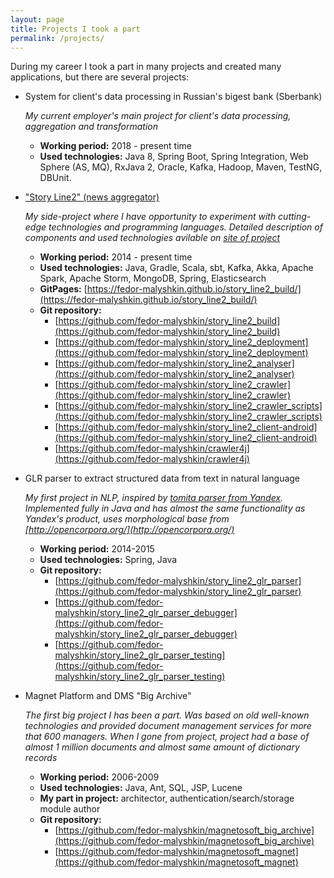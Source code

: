```yaml
---
layout: page
title: Projects I took a part
permalink: /projects/
---
```


During my career I took a part in many projects and created many applications,
but there are several projects:

* System for client's data processing in Russian's bigest bank (Sberbank)

  _My current employer's main project for client's data processing, aggregation and transformation_
  * **Working period:** 2018 - present time
  * **Used technologies:** Java 8, Spring Boot, Spring Integration, Web Sphere (AS, MQ), RxJava 2,
Oracle, Kafka, Hadoop, Maven, TestNG, DBUnit.

* ["Story Line2" (news aggregator)](https://fedor-malyshkin.github.io/story_line2_build/)

  _My side-project where I have opportunity to experiment with cutting-edge technologies and programming languages. Detailed description of components and used technologies avilable on [site of project](https://fedor-malyshkin.github.io/story_line2_build/)_
  * **Working period:** 2014 - present time
  * **Used technologies:** Java, Gradle, Scala, sbt, Kafka, Akka, Apache Spark, Apache Storm, MongoDB, Spring, Elasticsearch
  * **GitPages:** [https://fedor-malyshkin.github.io/story_line2_build/](https://fedor-malyshkin.github.io/story_line2_build/)
  * **Git repository:**
  	* [https://github.com/fedor-malyshkin/story_line2_build](https://github.com/fedor-malyshkin/story_line2_build)
  	* [https://github.com/fedor-malyshkin/story_line2_deployment](https://github.com/fedor-malyshkin/story_line2_deployment)
  	* [https://github.com/fedor-malyshkin/story_line2_analyser](https://github.com/fedor-malyshkin/story_line2_analyser)
	* [https://github.com/fedor-malyshkin/story_line2_crawler](https://github.com/fedor-malyshkin/story_line2_crawler)
	* [https://github.com/fedor-malyshkin/story_line2_crawler_scripts](https://github.com/fedor-malyshkin/story_line2_crawler_scripts)
	* [https://github.com/fedor-malyshkin/story_line2_client-android](https://github.com/fedor-malyshkin/story_line2_client-android)
	* [https://github.com/fedor-malyshkin/crawler4j](https://github.com/fedor-malyshkin/crawler4j)

* GLR parser to extract structured data from text in natural language

  _My first project in NLP, inspired by [tomita parser from Yandex](https://tech.yandex.ru/tomita/). Implemented fully in Java and has almost the same functionality as Yandex's product, uses morphological base from [http://opencorpora.org/](http://opencorpora.org/)_
  * **Working period:** 2014-2015
  * **Used technologies:** Spring, Java
  * **Git repository:**
  	* [https://github.com/fedor-malyshkin/story_line2_glr_parser](https://github.com/fedor-malyshkin/story_line2_glr_parser)
  	* [https://github.com/fedor-malyshkin/story_line2_glr_parser_debugger](https://github.com/fedor-malyshkin/story_line2_glr_parser_debugger)
  	* [https://github.com/fedor-malyshkin/story_line2_glr_parser_testing](https://github.com/fedor-malyshkin/story_line2_glr_parser_testing)

* Magnet Platform and DMS "Big Archive"

  _The first big project I has been a part. Was based on old well-known technologies and provided document management services for more that 600 managers. When I gone from project, project had a base of almost 1 million documents and almost same amount of dictionary records_
  * **Working period:** 2006-2009
  * **Used technologies:** Java, Ant, SQL, JSP, Lucene
  * **My part in project:** architector, authentication/search/storage module author
  * **Git repository:**
  	* [https://github.com/fedor-malyshkin/magnetosoft_big_archive](https://github.com/fedor-malyshkin/magnetosoft_big_archive)
  	* [https://github.com/fedor-malyshkin/magnetosoft_magnet](https://github.com/fedor-malyshkin/magnetosoft_magnet)
